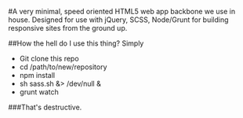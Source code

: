 #A very minimal, speed oriented HTML5 web app backbone we use in house.
Designed for use with jQuery, SCSS, Node/Grunt for building responsive sites from the ground up.

##How the hell do I use this thing?
Simply
* Git clone this repo
* cd /path/to/new/repository
* npm install
* sh sass.sh &> /dev/null &
* grunt watch

###That's destructive.

